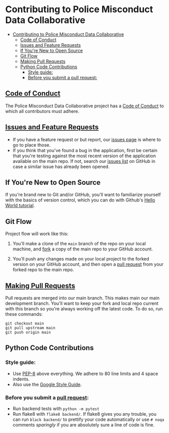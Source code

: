 # Contributing to Police Misconduct Data Collaborative

- [Contributing to Police Misconduct Data Collaborative](#contributing-to-police-misconduct-data-collaborative)
  - [Code of Conduct](#code-of-conduct)
  - [Issues and Feature Requests](#issues-and-feature-requests)
  - [If You're New to Open Source](#if-youre-new-to-open-source)
  - [Git Flow](#git-flow)
  - [Making Pull Requests](#making-pull-requests)
  - [Python Code Contributions](#python-code-contributions)
    - [Style guide:](#style-guide)
    - [Before you submit a pull request:](#before-you-submit-a-pull-request)

## [Code of Conduct](https://github.com/codeforboston/codeforboston.org/blob/master/code-of-conduct.md)

The Police Misconduct Data Collaborative project has a [Code of Conduct](https://github.com/codeforboston/codeforboston.org/blob/master/code-of-conduct.md)
to which all contributors must adhere.

## [Issues and Feature Requests](https://github.com/codeforboston/police-data-trust/issues)

- If you have a feature request or but report, our [issues page](https://github.com/codeforboston/police-data-trust/issues) is where to go to place those.
- If you think that you've found a bug in the application, first be certain that you're testing against the most recent version of the application available on the main repo. If not, search our [issues list](https://github.com/codeforboston/police-data-trust/issues) on GitHub in case a similar issue has already been opened.

## If You're New to Open Source

If you're brand new to Git and/or GitHub, you'll want to familiarize yourself with the basics of version control, which you can do with Github's [Hello World tutorial](https://guides.github.com/activities/hello-world/).

## Git Flow

Project flow will work like this:

1. You'll make a clone of the `main` branch of the repo on your local machine, and [fork](https://docs.github.com/en/github/getting-started-with-github/fork-a-repo) a copy of the main repo to your GitHub account. 

2. You'll push any changes made on your local project to the forked version on your GitHub account, and then open a [pull request](https://docs.github.com/en/github/collaborating-with-issues-and-pull-requests/about-pull-requests) from your forked repo to the main repo.

## [Making Pull Requests]()

Pull requests are merged into our main branch. This makes main our main development branch. You'll want to keep your fork and local repo current with this branch so you're always working off the latest code. To do so, run these commands:

```
git checkout main
git pull upstream main
git push origin main
```
## Python Code Contributions

### Style guide:

- Use [PEP-8](https://www.python.org/dev/peps/pep-0008/) above everything. We adhere to 80 line limits and 4 space indents.
- Also use the [Google Style Guide](https://google.github.io/styleguide/pyguide.html).

### Before you submit a [pull request](https://github.com/codeforboston/police-data-trust/pulls):

- Run backend tests with `python -m pytest`
- Run flake8 with `flake8 backend/`. If flake8 gives you any trouble, you can run `black backend/` to prettify your code automatically or use `# noqa` comments _sparingly_ if you are absolutely sure a line of code is fine.

